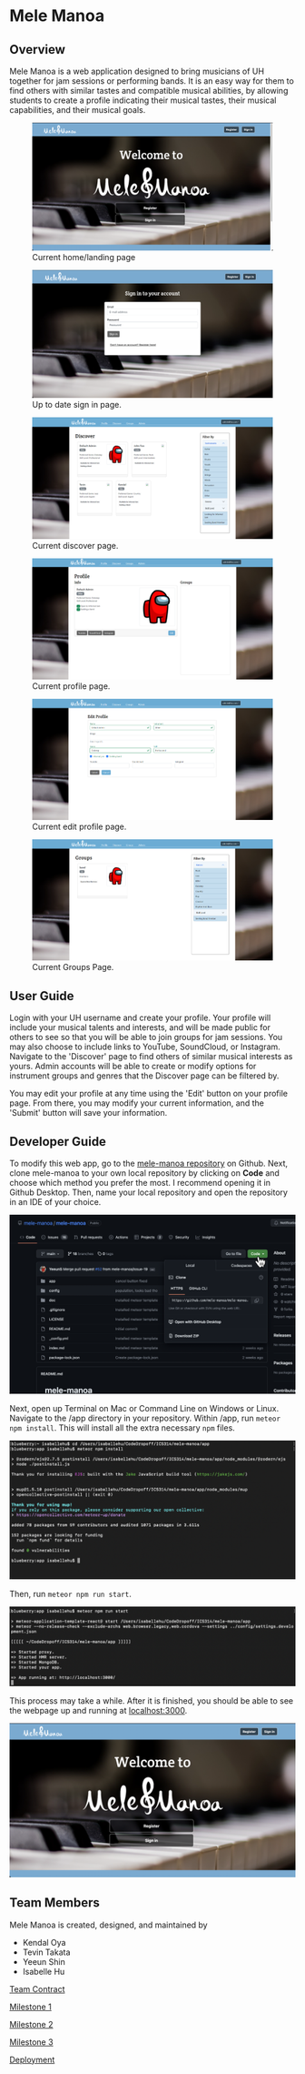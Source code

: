 # Mele Manoa

## Overview
Mele Manoa is a web application designed to bring musicians of UH together for jam sessions or performing bands. It is an easy way for them to find others with similar tastes and compatible musical abilities, by allowing students to create a profile indicating their musical tastes, their musical capabilities, and their musical goals.

<figure>
    <img src="img/Homepage.png" class="rounded"/>
    <figcaption class="figure-caption text-wrap" style="width: 500px"> Current home/landing page </figcaption>
</figure>


<figure>
    <img src="img/SignIn.png" class="rounded"/>
    <figcaption class="figure-caption text-wrap" style="width: 500px"> Up to date sign in page. </figcaption>
</figure>


<figure>
    <img src="img/DiscoverM2.png" class="rounded"/>
    <figcaption class="figure-caption text-wrap" style="width: 500px"> Current discover page. </figcaption>
</figure>

<figure>
    <img src="img/Profile.png" class="rounded"/>
    <figcaption class="figure-caption text-wrap" style="width: 500px"> Current profile page. </figcaption>
</figure>

<figure>
    <img src="img/editProfileM2.png" class="rounded"/>
    <figcaption class="figure-caption text-wrap" style="width: 500px"> Current edit profile page. </figcaption>
</figure>

<figure>
    <img src="img/BandPage.png" class="rounded"/>
    <figcaption class="figure-caption text-wrap" style="width: 500px"> Current Groups Page. </figcaption>
</figure>

## User Guide
Login with your UH username and create your profile. Your profile will include your musical talents and interests, and will be made public for others to see so that you will be able to join groups for jam sessions. You may also choose to include links to YouTube, SoundCloud, or Instagram. Navigate to the 'Discover' page to find others of similar musical interests as yours.
Admin accounts will be able to create or modify options for instrument groups and genres that the Discover page can be filtered by.

You may edit your profile at any time using the 'Edit' button on your profile page. From there, you may modify your current information, and the 'Submit' button will save your information.

## Developer Guide
To modify this web app, go to the [mele-manoa repository](https://github.com/mele-manoa/mele-manoa) on Github. Next, clone mele-manoa to your own local repository by clicking on **Code** and choose which method you prefer the most. I recommend opening it in Github Desktop. Then, name your local repository and open the repository in an IDE of your choice.

<img src="img/devguide/devGuide1.png" class="rounded" />

Next, open up Terminal on Mac or Command Line on Windows or Linux. Navigate to the /app directory in your repository. Within /app, run `meteor npm install`. This will install all the extra necessary `npm` files.

<img src="img/devguide/devGuide2.png" class="rounded" />

Then, run `meteor npm run start`.

<img src="img/devguide/devGuide3.png" class="rounded" />

This process may take a while. After it is finished, you should be able to see the webpage up and running at [localhost:3000](http://localhost:3000/).

<img src="img/devguide/devGuide4.png" class="rounded" />

## Team Members
Mele Manoa is created, designed, and maintained by
- Kendal Oya
- Tevin Takata
- Yeeun Shin
- Isabelle Hu

[Team Contract](https://docs.google.com/document/d/1zy-giZkrca_htvXo5oxdvaI5PSrM_AwTMCYWHB_XyJM/edit?usp=sharing)

[Milestone 1](https://github.com/orgs/mele-manoa/projects/1/views/1)

[Milestone 2](https://github.com/orgs/mele-manoa/projects/2/views/1)

[Milestone 3](https://github.com/orgs/mele-manoa/projects/3/views/1)

[Deployment](http://198.211.96.241/#)
